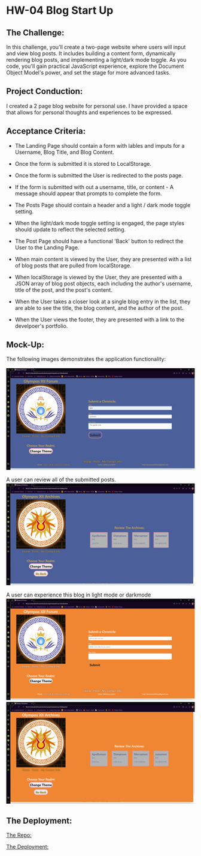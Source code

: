 # HW-04 Blog Start Up

## The Challenge:

In this challenge, you'll create a two-page website where users will input and view blog posts. It includes building a content form, dynamically rendering blog posts, and implementing a light/dark mode toggle. As you code, you'll gain practical JavaScript experience, explore the Document Object Model's power, and set the stage for more advanced tasks.


## Project Conduction: 

I created a 2 page blog website for personal use. I have provided a space that allows for personal thoughts and experiences to be expressed. 


## Acceptance Criteria:

- The Landing Page should contain a form with lables and imputs for a Username, Blog Title, and Blog Content.

- Once the form is submitted it is stored to LocalStorage.

- Once the form is submitted the User is redirected to the posts page. 

- If the form is submitted with out a username, title, or content - A message should appear that prompts to complete the form.

- The Posts Page should contain a header and a light / dark mode toggle setting. 

- When the light/dark mode toggle setting is engaged, the page styles should update to reflect the selected setting. 

- The Post Page should have a functional 'Back' button to redirect the User to the Landing Page. 

- When main content is viewed by the User, they are presented with a list of blog posts that are pulled from localStorage.

- When localStorage is viewed by the User, they are presented with a JSON array of blog post objects, each including the author's username, title of the post, and the post's content. 

- When the User takes a closer look at a single blog entry in the list, they are able to see the title, the blog content, and the author of the post. 

- When the User views the footer, they are presented with a link to the develpoer's portfolio. 



## Mock-Up: 

The following images demonstrates the application functionality:

![A user adds a blog through a form, then the post appears on the following page.](./assets/images/home-pg-sh.png)

A user can review all of the submitted posts.
![A user can review all of the submitted posts.](./assets/images/posts-pg-sh.png)

A user can experience this blog in light mode or darkmode
![A user can experience this blog in light mode or darkmode](./assets/images/lightmode-home-sh.png)
![](./assets/images/lightmode-posts-sh.png)


## The Deployment:

[The Repo:](https://github.com/NovaLanceBrittany/HW-04-Blog-Start-Up)

[The Deployment:](https://novalancebrittany.github.io/HW-04-Blog-Start-Up/)